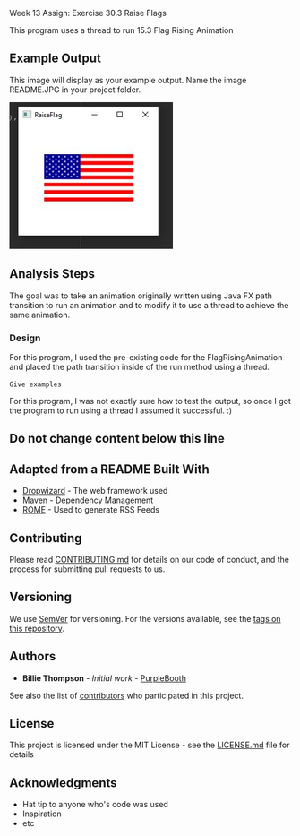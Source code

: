 Week 13 Assign: Exercise 30.3 Raise Flags

This program uses a thread to run 15.3 Flag Rising Animation

## Example Output

This image will display as your example output. Name the image README.JPG in your project folder.

![Sample Output](README.JPG)

## Analysis Steps

The goal was to take an animation originally written using Java FX path transition to run an animation
and to modify it to use a thread to achieve the same animation.

### Design

For this program, I used the pre-existing code for the FlagRisingAnimation and placed the path transition
inside of the run method using a thread.
```
Give examples
```

For this program, I was not exactly sure how to test the output, so once I got the program to run using
a thread I assumed it successful. :) 

## Do not change content below this line
## Adapted from a README Built With

* [Dropwizard](http://www.dropwizard.io/1.0.2/docs/) - The web framework used
* [Maven](https://maven.apache.org/) - Dependency Management
* [ROME](https://rometools.github.io/rome/) - Used to generate RSS Feeds

## Contributing

Please read [CONTRIBUTING.md](https://gist.github.com/PurpleBooth/b24679402957c63ec426) for details on our code of conduct, and the process for submitting pull requests to us.

## Versioning

We use [SemVer](http://semver.org/) for versioning. For the versions available, see the [tags on this repository](https://github.com/your/project/tags). 

## Authors

* **Billie Thompson** - *Initial work* - [PurpleBooth](https://github.com/PurpleBooth)

See also the list of [contributors](https://github.com/your/project/contributors) who participated in this project.

## License

This project is licensed under the MIT License - see the [LICENSE.md](LICENSE.md) file for details

## Acknowledgments

* Hat tip to anyone who's code was used
* Inspiration
* etc
